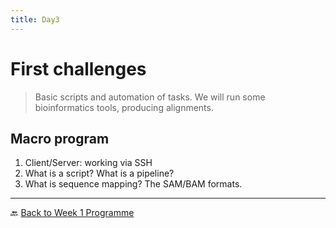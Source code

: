 ```yaml
---
title: Day3
---
```


# First challenges

> Basic scripts and automation of tasks.
> We will run some bioinformatics tools, producing alignments.

## Macro program

1. Client/Server: working via SSH
2. What is a script? What is a pipeline?
3. What is sequence mapping? The SAM/BAM formats.



---

:back: [Back to Week 1 Programme]({{site.baseurl}}/modules/linux/programme/)

